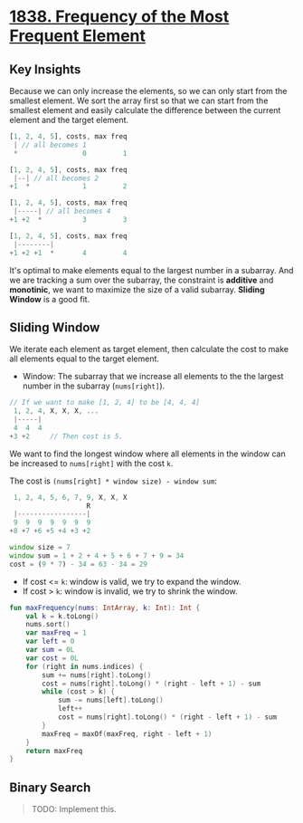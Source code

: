 # [1838. Frequency of the Most Frequent Element](https://leetcode.com/problems/frequency-of-the-most-frequent-element/description/)

## Key Insights
Because we can only increase the elements, so we can only start from the smallest element. We sort the array first so that we can start from the smallest element and easily calculate the difference between the current element and the target element. 
```js
[1, 2, 4, 5], costs, max freq
 | // all becomes 1
 *                0         1   

[1, 2, 4, 5], costs, max freq
 |--| // all becomes 2
+1  *             1         2  

[1, 2, 4, 5], costs, max freq
 |-----| // all becomes 4
+1 +2  *          3         3

[1, 2, 4, 5], costs, max freq
 |--------|
+1 +2 +1  *       4         4
```

It's optimal to make elements equal to the largest number in a subarray. And we are tracking a sum over the subarray, the constraint is **additive** and **monotinic**, we want to maximize the size of a valid subarray. **Sliding Window** is a good fit.

## Sliding Window
We iterate each element as target element, then calculate the cost to make all elements equal to the target element. 

* Window: The subarray that we increase all elements to the the largest number in the subarray (`nums[right]`).

```js
// If we want to make [1, 2, 4] to be [4, 4, 4]
 1, 2, 4, X, X, X, ...
 |-----|
 4  4  4
+3 +2     // Then cost is 5.
```

We want to find the longest window where all elements in the window can be increased to `nums[right]` with the cost `k`.

The cost is `(nums[right] * window size) - window sum`:

```js
 1, 2, 4, 5, 6, 7, 9, X, X, X
                   R
 |-----------------|
 9  9  9  9  9  9  9
+8 +7 +6 +5 +4 +3 +2

window size = 7
window sum = 1 + 2 + 4 + 5 + 6 + 7 + 9 = 34
cost = (9 * 7) - 34 = 63 - 34 = 29
```

- If cost <= `k`: window is valid, we try to expand the window.
- If cost > `k`: window is invalid, we try to shrink the window.

```kotlin
fun maxFrequency(nums: IntArray, k: Int): Int {
    val k = k.toLong()
    nums.sort()
    var maxFreq = 1
    var left = 0
    var sum = 0L
    var cost = 0L
    for (right in nums.indices) {
        sum += nums[right].toLong()
        cost = nums[right].toLong() * (right - left + 1) - sum
        while (cost > k) {
            sum -= nums[left].toLong()
            left++
            cost = nums[right].toLong() * (right - left + 1) - sum
        }
        maxFreq = maxOf(maxFreq, right - left + 1)
    }
    return maxFreq
}
``` 

## Binary Search
> TODO: Implement this.